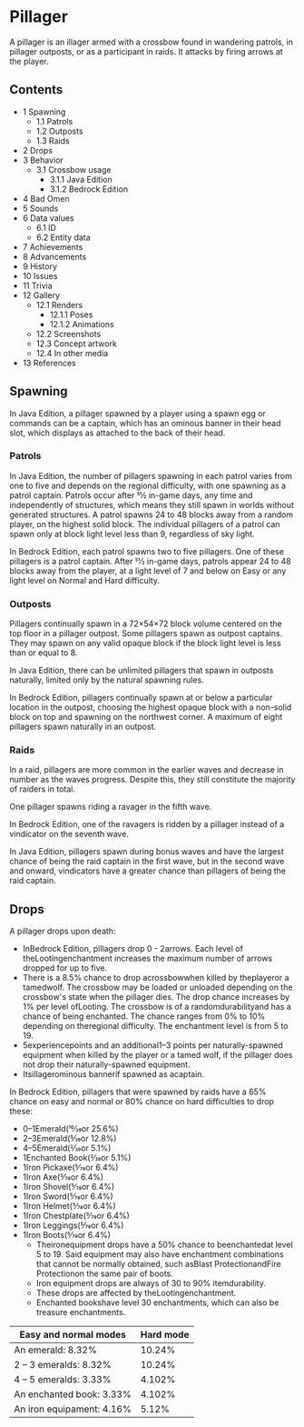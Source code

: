 # Pillager
A pillager is an illager armed with a crossbow found in wandering patrols, in pillager outposts, or as a participant in raids. It attacks by firing arrows at the player.

## Contents
- 1 Spawning
	- 1.1 Patrols
	- 1.2 Outposts
	- 1.3 Raids
- 2 Drops
- 3 Behavior
	- 3.1 Crossbow usage
		- 3.1.1 Java Edition
		- 3.1.2 Bedrock Edition
- 4 Bad Omen
- 5 Sounds
- 6 Data values
	- 6.1 ID
	- 6.2 Entity data
- 7 Achievements
- 8 Advancements
- 9 History
- 10 Issues
- 11 Trivia
- 12 Gallery
	- 12.1 Renders
		- 12.1.1 Poses
		- 12.1.2 Animations
	- 12.2 Screenshots
	- 12.3 Concept artwork
	- 12.4 In other media
- 13 References

## Spawning
In Java Edition, a pillager spawned by a player using a spawn egg or commands can be a captain, which has an ominous banner in their head slot, which displays as attached to the back of their head.

### Patrols
In Java Edition, the number of pillagers spawning in each patrol varies from one to five and depends on the regional difficulty, with one spawning as a patrol captain. Patrols occur after 51⁄2 in-game days, any time and independently of structures, which means they still spawn in worlds without generated structures. A patrol spawns 24 to 48 blocks away from a random player, on the highest solid block. The individual pillagers of a patrol can spawn only at block light level less than 9, regardless of sky light.

In Bedrock Edition, each patrol spawns two to five pillagers. One of these pillagers is a patrol captain. After 51⁄2 in-game days, patrols appear 24 to 48 blocks away from the player, at a light level of 7 and below on Easy or any light level on Normal and Hard difficulty.

### Outposts
Pillagers continually spawn in a 72×54×72 block volume centered on the top floor in a pillager outpost. Some pillagers spawn as outpost captains. They may spawn on any valid opaque block if the block light level is less than or equal to 8. 

In Java Edition, there can be unlimited pillagers that spawn in outposts naturally, limited only by the natural spawning rules.

In Bedrock Edition, pillagers continually spawn at or below a particular location in the outpost, choosing the highest opaque block with a non-solid block on top and spawning on the northwest corner. A maximum of eight pillagers spawn naturally in an outpost.

### Raids
In a raid, pillagers are more common in the earlier waves and decrease in number as the waves progress. Despite this, they still constitute the majority of raiders in total. 

One pillager spawns riding a ravager in the fifth wave. 

In Bedrock Edition, one of the ravagers is ridden by a pillager instead of a vindicator on the seventh wave.

In Java Edition, pillagers spawn during bonus waves and have the largest chance of being the raid captain in the first wave, but in the second wave and onward, vindicators have a greater chance than pillagers of being the raid captain.

## Drops
A pillager drops upon death:

- InBedrock Edition, pillagers drop 0 - 2arrows. Each level of theLootingenchantment increases the maximum number of arrows dropped for up to five.
- There is a 8.5% chance to drop acrossbowwhen killed by theplayeror a tamedwolf. The crossbow may be loaded or unloaded depending on the crossbow's state when the pillager dies. The drop chance increases by 1% per level ofLooting. The crossbow is of a randomdurabilityand has a chance of being enchanted. The chance ranges from 0% to 10% depending on theregional difficulty. The enchantment level is from 5 to 19.
- 5experiencepoints and an additional1–3 points per naturally-spawned equipment when killed by the player or a tamed wolf, if the pillager does not drop their naturally-spawned equipment.
- Itsillagerominous bannerif spawned as acaptain.

In Bedrock Edition, pillagers that were spawned by raids have a 65% chance on easy and normal or 80% chance on hard difficulties to drop these:

- 0–1Emerald(10⁄39or 25.6%)
- 2–3Emerald(5⁄39or 12.8%)
- 4–5Emerald(2⁄39or 5.1%)
- 1Enchanted Book(2⁄39or 5.1%)
- 1Iron Pickaxe(5⁄78or 6.4%)
- 1Iron Axe(5⁄78or 6.4%)
- 1Iron Shovel(5⁄78or 6.4%)
- 1Iron Sword(5⁄78or 6.4%)
- 1Iron Helmet(5⁄78or 6.4%)
- 1Iron Chestplate(5⁄78or 6.4%)
- 1Iron Leggings(5⁄78or 6.4%)
- 1Iron Boots(5⁄78or 6.4%)
	- Theironequipment drops have a 50% chance to beenchantedat level 5 to 19. Said equipment may also have enchantment combinations that cannot be normally obtained, such asBlast ProtectionandFire Protectionon the same pair of boots.
	- Iron equipment drops are always of 30 to 90% itemdurability.
	- These drops are affected by theLootingenchantment.
	- Enchanted bookshave level 30 enchantments, which can also be treasure enchantments.

| Easy and normal modes     | Hard mode |
|---------------------------|-----------|
| An emerald: 8.32%         | 10.24%    |
| 2 – 3 emeralds: 8.32%     | 10.24%    |
| 4 – 5 emeralds: 3.33%     | 4.102%    |
| An enchanted book: 3.33%  | 4.102%    |
| An iron equipament: 4.16% | 5.12%     |

